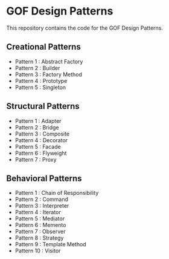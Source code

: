 # GOF Design Patterns

This repository contains the code for the GOF Design Patterns.

## Creational Patterns

* Pattern 1 : Abstract Factory
* Pattern 2 : Builder
* Pattern 3 : Factory Method
* Pattern 4 : Prototype 
* Pattern 5 : Singleton

## Structural Patterns

* Pattern 1 : Adapter
* Pattern 2 : Bridge
* Pattern 3 : Composite
* Pattern 4 : Decorator
* Pattern 5 : Facade 
* Pattern 6 : Flyweight
* Pattern 7 : Proxy

## Behavioral Patterns

* Pattern 1 : Chain of Responsibility
* Pattern 2 : Command
* Pattern 3 : Interpreter
* Pattern 4 : Iterator
* Pattern 5 : Mediator
* Pattern 6 : Memento
* Pattern 7 : Observer
* Pattern 8 : Strategy
* Pattern 9 : Template Method
* Pattern 10 : Visitor
